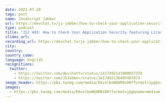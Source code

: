 ```yaml
---
date: 2021-07-20
tags: post
name: JavaScript Jabber
url: https://devchat.tv/js-jabber/how-to-check-your-application-security-featuring-liran-tal-jsj-493/?utm_campaign=07-20-21+-+Check+out+this&utm_source=Message&utm_medium=Twitter
type: podcast
title: "JSJ 493: How to Check Your Application Security featuring Liran Tal"
slides_url:
recording_url: https://devchat.tv/js-jabber/how-to-check-your-application-security-featuring-liran-tal-jsj-493/?utm_campaign=07-20-21+-+Check+out+this&utm_source=Message&utm_medium=Twitter
city:
country:
country_code:
language: English
recognitions:
  twitter:
    - https://twitter.com/devchattv/status/1417492147000037378
    - https://twitter.com/JSJabber/status/1417492136497487873
image_header: https://pbs.twimg.com/media/E6vxlboWUAM8sDH?format=jpg&name=medium
images:
  - https://pbs.twimg.com/media/E6vxlboWUAM8sDH?format=jpg&name=medium
---
```

